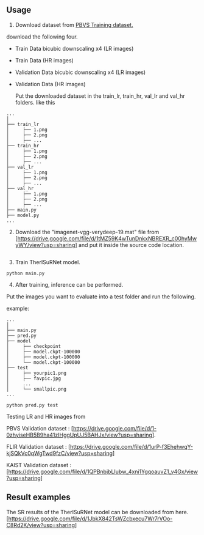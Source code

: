 ## Usage 

1. Download dataset from [PBVS Training dataset.](https://drive.google.com/file/d/17kZOAQqRBVH7o4S87RtD90-P51iWeDFV/view?usp=sharing)

  download the following four.

* Train Data bicubic downscaling x4 (LR images)
* Train Data (HR images)
* Validation Data bicubic downscaling x4 (LR images)
* Validation Data (HR images)

  Put the downloaded dataset in the train_lr, train_hr, val_lr and val_hr folders.
  like this
```
...
│
├── train_lr
│     ├── 1.png
│     ├── 2.png
│     ├── ...
├── train_hr
│     ├── 1.png
│     ├── 2.png
│     ├── ...
├── val_lr
│     ├── 1.png
│     ├── 2.png
│     ├── ...
├── val_hr
│     ├── 1.png
│     ├── 2.png
│     ├── ...
├── main.py
├── model.py
...

```
2. Download the "imagenet-vgg-verydeep-19.mat" file from 
[https://drive.google.com/file/d/1tMZ59K4wTunDnkxNBREXR_c00hyMwyWY/view?usp=sharing] 
and put it inside the source code location.
```

```
3. Train TherISuRNet model.

```
python main.py
```

4. After training, inference can be performed.

Put the images you want to evaluate into a test folder and run the following.

example:
 ```
 ...
│
├── main.py
├── pred.py
├── model
│     ├── checkpoint
│     ├── model.ckpt-100000
│     ├── model.ckpt-100000
│     └── model.ckpt-100000
├── test
│     ├── yourpic1.png
│     ├── favpic.jpg
│     ...
│     └── smallpic.png
...
```

```
python pred.py test
```

Testing LR and HR images from 

PBVS Validation dataset : [https://drive.google.com/file/d/1-0zhyiseHB5B9ha41zIHggUpUJ5BAHJx/view?usp=sharing].

FLIR Validation dataset : [https://drive.google.com/file/d/1urP-f3EhehwqY-kjSQkVc0qWgTwd9fzC/view?usp=sharing]

KAIST Validation dataset : [https://drive.google.com/file/d/1QPBnbjbLIubw_4xni1YgqoauvZ1_v4Gx/view?usp=sharing]

## Result examples

The SR results of the TherISuRNet model can be downloaded from here. [https://drive.google.com/file/d/1JbkX842TsWZcbxecu7Wr7rVOo-C8Rd2K/view?usp=sharing]
